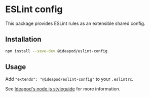 # ESLint config

This package provides ESLint rules as an extensible shared config.

## Installation

```sh
npm install --save-dev @ideapod/eslint-config
```

## Usage

Add `"extends": "@ideapod/eslint-config"` to your `.eslintrc`.

See [Ideapod's node.js styleguide](https://github.com/ideas/guides/tree/master/style/nodejs) for more information.
